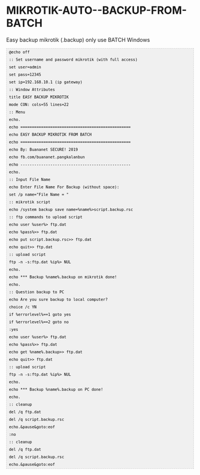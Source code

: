 # MIKROTIK-AUTO--BACKUP-FROM-BATCH
Easy backup mikrotik (.backup) only use BATCH Windows



<pre  style="font-family:arial;font-size:12px;border:1px dashed #CCCCCC;width:99%;height:auto;overflow:auto;background:#f0f0f0;;background-image:URL(http://2.bp.blogspot.com/_z5ltvMQPaa8/SjJXr_U2YBI/AAAAAAAAAAM/46OqEP32CJ8/s320/codebg.gif);padding:0px;color:#000000;text-align:left;line-height:20px;"><code style="color:#000000;word-wrap:normal;"> @echo off  
 :: Set username and password mikrotik (with full access)  
 set user=admin  
 set pass=12345  
 set ip=192.168.10.1 (ip gateway)  
 :: Window Attributes  
 title EASY BACKUP MIKROTIK  
 mode CON: cols=55 lines=22  
 :: Menu  
 echo.  
 echo ================================================  
 echo EASY BACKUP MIKROTIK FROM BATCH       
 echo ================================================  
 echo By: Buananet SECURE! 2019  
 echo fb.com/buananet.pangkalanbun  
 echo ------------------------------------------------  
 echo.  
 :: Input File Name  
 echo Enter File Name For Backup (without space):  
 set /p name="File Name = "   
 :: mikrotik script  
 echo /system backup save name=%name%&gt;script.backup.rsc  
 :: ftp commands to upload script  
 echo user %user%&gt; ftp.dat  
 echo %pass%&gt;&gt; ftp.dat  
 echo put script.backup.rsc&gt;&gt; ftp.dat  
 echo quit&gt;&gt; ftp.dat  
 :: upload script  
 ftp -n -s:ftp.dat %ip%&gt; NUL  
 echo.  
 echo *** Backup %name%.backup on mikrotik done!  
 echo.  
 :: Question backup to PC  
 echo Are you sure backup to local computer?  
 choice /c YN  
 if %errorlevel%==1 goto yes  
 if %errorlevel%==2 goto no  
 :yes  
 echo user %user%&gt; ftp.dat  
 echo %pass%&gt;&gt; ftp.dat  
 echo get %name%.backup&gt;&gt; ftp.dat  
 echo quit&gt;&gt; ftp.dat  
 :: upload script  
 ftp -n -s:ftp.dat %ip%&gt; NUL  
 echo.  
 echo *** Backup %name%.backup on PC done!  
 echo.  
 :: cleanup  
 del /q ftp.dat  
 del /q script.backup.rsc  
 echo.&amp;pause&amp;goto:eof  
 :no  
 :: cleanup  
 del /q ftp.dat  
 del /q script.backup.rsc  
 echo.&amp;pause&amp;goto:eof  
</code></pre>
